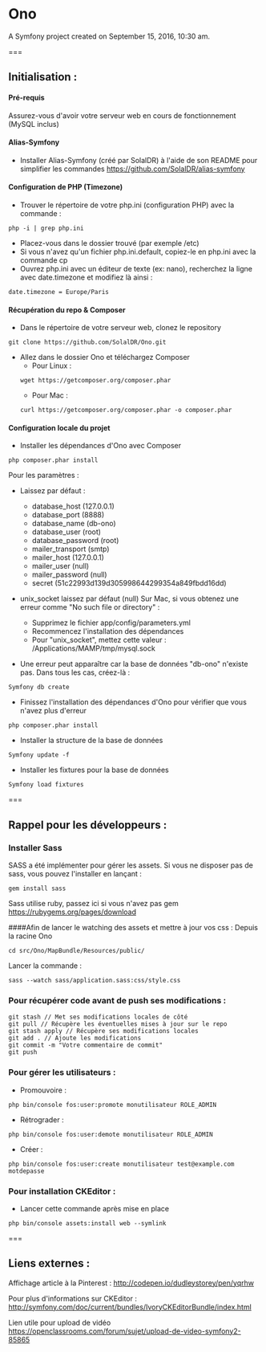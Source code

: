 # Ono

A Symfony project created on September 15, 2016, 10:30 am.

===

## Initialisation :

#### Pré-requis

Assurez-vous d'avoir votre serveur web en cours de fonctionnement (MySQL inclus)

#### Alias-Symfony

- Installer Alias-Symfony (créé par SolalDR) à l'aide de son README pour simplifier les commandes
  https://github.com/SolalDR/alias-symfony

#### Configuration de PHP (Timezone)

- Trouver le répertoire de votre php.ini (configuration PHP) avec la commande :
```
php -i | grep php.ini
```

- Placez-vous dans le dossier trouvé (par exemple /etc)
- Si vous n'avez qu'un fichier php.ini.default, copiez-le en php.ini avec la commande cp
- Ouvrez php.ini avec un éditeur de texte (ex: nano), recherchez la ligne avec date.timezone et modifiez là ainsi :
```
date.timezone = Europe/Paris
```

#### Récupération du repo & Composer

- Dans le répertoire de votre serveur web, clonez le repository
```
git clone https://github.com/SolalDR/Ono.git
```

- Allez dans le dossier Ono et téléchargez Composer
  - Pour Linux :
  ```
  wget https://getcomposer.org/composer.phar
  ```
  - Pour Mac :
  ```
  curl https://getcomposer.org/composer.phar -o composer.phar
  ```

#### Configuration locale du projet

- Installer les dépendances d'Ono avec Composer
```
php composer.phar install
```

Pour les paramètres :

- Laissez par défaut :
  - database_host (127.0.0.1)
  - database_port (8888)
  - database_name (db-ono)
  - database_user (root)
  - database_password (root)
  - mailer_transport (smtp)
  - mailer_host (127.0.0.1)
  - mailer_user (null)
  - mailer_password (null)
  - secret (51c22993d139d305998644299354a849fbdd16dd)
- unix_socket laissez par défaut (null)
  Sur Mac, si vous obtenez une erreur comme "No such file or directory" :
  - Supprimez le fichier app/config/parameters.yml
  - Recommencez l'installation des dépendances
  - Pour "unix_socket", mettez cette valeur : /Applications/MAMP/tmp/mysql.sock

- Une erreur peut apparaître car la base de données "db-ono" n'existe pas. Dans tous les cas, créez-là :
```
Symfony db create
```

- Finissez l'installation des dépendances d'Ono pour vérifier que vous n'avez plus d'erreur
```
php composer.phar install
```

- Installer la structure de la base de données
```
Symfony update -f
```

- Installer les fixtures pour la base de données
```
Symfony load fixtures
```

===
## Rappel pour les développeurs :


### Installer Sass
SASS a été implémenter pour gérer les assets. Si vous ne disposer pas de sass, vous pouvez l'installer en lançant :
```
gem install sass
```
Sass utilise ruby, passez ici si vous n'avez pas gem
https://rubygems.org/pages/download

####Afin de lancer le watching des assets et mettre à jour vos css :
Depuis la racine Ono
```
cd src/Ono/MapBundle/Resources/public/
```
Lancer la commande :
```
sass --watch sass/application.sass:css/style.css
```

### Pour récupérer code avant de push ses modifications :

```
git stash // Met ses modifications locales de côté
git pull // Récupère les éventuelles mises à jour sur le repo
git stash apply // Récupère ses modifications locales
git add . // Ajoute les modifications
git commit -m "Votre commentaire de commit"
git push
```

### Pour gérer les utilisateurs :

- Promouvoire :
```
php bin/console fos:user:promote monutilisateur ROLE_ADMIN
```

- Rétrograder :
```
php bin/console fos:user:demote monutilisateur ROLE_ADMIN
```

- Créer :
```
php bin/console fos:user:create monutilisateur test@example.com motdepasse
```

### Pour installation CKEditor :

- Lancer cette commande après mise en place

```
php bin/console assets:install web --symlink
```

===

## Liens externes :

Affichage article à la Pinterest :
http://codepen.io/dudleystorey/pen/yqrhw

Pour plus d'informations sur CKEditor :
http://symfony.com/doc/current/bundles/IvoryCKEditorBundle/index.html

Lien utile pour upload de vidéo
https://openclassrooms.com/forum/sujet/upload-de-video-symfony2-85865
